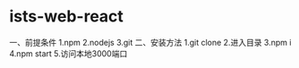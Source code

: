 # ists-web-react
一、前提条件
1.npm
2.nodejs
3.git
二、安装方法
1.git clone
2.进入目录
3.npm i
4.npm start
5.访问本地3000端口
